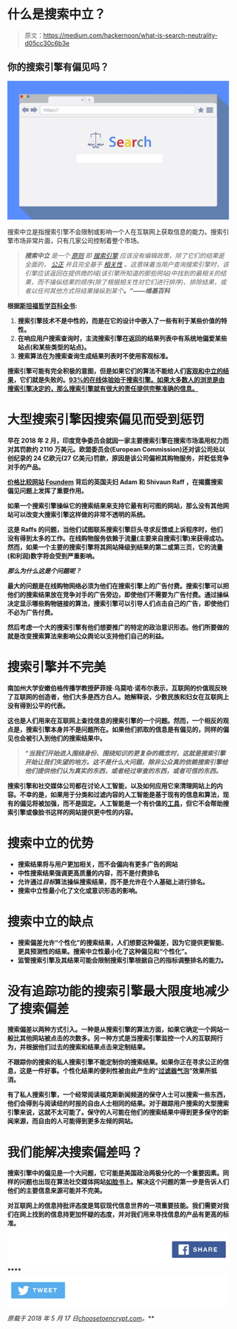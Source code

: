 # 什么是搜索中立？

> 原文：<https://medium.com/hackernoon/what-is-search-neutrality-d05cc30c6b3e>

## 你的搜索引擎有偏见吗？

![](img/10c846525885fe926ddd1d51303f5fe4.png)

搜索中立是指搜索引擎不会限制或影响一个人在互联网上获取信息的能力。搜索引擎市场非常片面，只有几家公司控制着整个市场。

> ****搜索中立*** *是一个* [*原则*](https://en.wikipedia.org/wiki/Principle) *即* [*搜索引擎*](https://en.wikipedia.org/wiki/Search_engine) *应该没有编辑政策，除了它们的结果是全面的，* [*公正*](https://en.wikipedia.org/wiki/Impartial) *并且完全基于* [*相关性*](https://en.wikipedia.org/wiki/Relevance) *。这意味着当用户查询搜索引擎时，该引擎应该返回在提供商的域(该引擎所知道的那些网站)中找到的最相关的结果，而不操纵结果的顺序(除了根据相关性对它们进行排序)、排除结果，或者以任何其他方式将结果操纵到某个*[](https://en.wikipedia.org/wiki/Bias)**。”——维基百科***

**根据[斯坦福哲学百科全书](https://plato.stanford.edu/entries/ethics-search/#SearEngiBiasProbOpac):**

1.  **搜索引擎技术不是中性的，而是在它的设计中嵌入了一些有利于某些价值的特性。**
2.  **在响应用户搜索查询时，主流搜索引擎在返回的结果列表中有系统地偏爱某些站点(和某些类型的站点)。**
3.  **搜索算法在为搜索查询生成结果列表时不使用客观标准。**

**搜索引擎可能有完全积极的意图，但是如果它们的算法不能给人们[客观和中立的结果](https://choosetoencrypt.com/tech/making-the-internet-decentralized-neutral-creates-better-user-experienes/)，它们就是失败的。[93%的在线体验始于搜索引擎。如果大多数人的浏览是由搜索引擎决定的，那么搜索引擎就有很大的责任提供完整准确的信息。](https://www.searchenginejournal.com/10-stats-to-justify-seo/36762/)**

# **大型搜索引擎因搜索偏见而受到惩罚**

**早在 2018 年 2 月，印度竞争委员会就因一家主要搜索引擎在搜索市场滥用权力而对其罚款约 2110 万美元。欧盟委员会(European Commission)还对该公司处以创纪录的 24 亿欧元(27 亿美元)罚款，原因是该公司偏袒其购物服务，并贬低竞争对手的产品。**

**[价格比较网站](http://www.wired.co.uk/article/fine-google-competition-eu-shivaun-adam-raff) [Foundem](http://www.foundem.co.uk/) 背后的英国夫妇 Adam 和 Shivaun Raff ，在揭露搜索偏见问题上发挥了重要作用。**

**如果一个搜索引擎操纵它的搜索结果来支持它最有利可图的网站，那么没有其他网站可以改变大搜索引擎这样做的非常不透明的系统。**

**这是 Raffs 的问题，当他们试图联系搜索引擎巨头寻求反馈或上诉程序时，他们没有得到太多的工作。在线购物服务依赖于流量(主要来自搜索引擎)来获得成功。然而，如果一个主要的搜索引擎将其网站降级到结果的第二或第三页，它的流量(和利润)数字将会受到严重影响。**

*****那么为什么这是个问题呢？*****

**最大的问题是在线购物网络必须为他们在搜索引擎上的广告付费。搜索引擎可以把他们的搜索结果放在竞争对手的广告旁边，即使他们不需要为广告付费。通过操纵决定显示哪些购物链接的算法，搜索引擎可以引导人们点击自己的广告，即使他们不必为广告付费。**

**然后考虑一个大的搜索引擎有他们想要推广的特定的政治意识形态。他们所要做的就是改变搜索算法来影响公众舆论以支持他们自己的利益。**

# **搜索引擎并不完美**

**南加州大学安嫩伯格传播学教授萨菲娅·乌莫哈·诺布尔表示，互联网的价值观反映了互联网的创造者，他们大多是西方白人。她解释说，少数民族和妇女在互联网上没有得到公平的代表。**

**这也是人们用来在互联网上查找信息的搜索引擎的一个问题。然而，一个相反的观点是，搜索引擎本身并不是问题所在。如果他们抓取的信息是有偏见的，同样的偏见也会被引入到他们的搜索结果中。**

> ***“当我们开始进入围绕身份、围绕知识的更复杂的概念时，这就是搜索引擎开始让我们失望的地方。这不是什么大问题，除非公众真的依赖搜索引擎给他们提供他们认为真实的东西，或者经过审查的东西，或者可信的东西。***

**搜索引擎和社交媒体公司都在讨论人工智能，以及如何应用它来清理网站上的内容。不幸的是，如果用于分类和过滤内容的人工智能是基于现有的信息和算法，现有的偏见将被加强，而不是固定。人工智能是一个有价值的[工具](https://hackernoon.com/tagged/tool)，但它不会帮助搜索引擎或像脸书这样的网站提供更中性的内容。**

# **搜索中立的优势**

*   **搜索结果将与用户更加相关，而不会偏向有更多广告的网站**
*   **中性搜索结果强调更高质量的内容，而不是付费排名**
*   **允许通过*目标*算法操纵搜索结果，而不是允许在个人基础上进行排名。**
*   **搜索中立性最小化了文化或意识形态的影响。**

# **搜索中立的缺点**

*   **搜索偏差允许“个性化”的搜索结果，人们想要这种偏差，因为它提供更智能、更具预测性的结果。搜索中立性最小化了这种偏见和“个性化”。**
*   **监管搜索引擎及其结果可能会限制搜索引擎根据自己的指标调整排名的能力。**

# **没有追踪功能的搜索引擎最大限度地减少了搜索偏差**

**搜索偏差以两种方式引入。一种是从搜索引擎的算法方面，如果它确定一个网站一般比其他网站被点击的次数多。另一种方式是当搜索引擎监控一个人的互联网行为，并根据他们过去的搜索和结果点击来定制结果。**

**不跟踪你的搜索的私人搜索引擎不能定制你的搜索结果。如果你正在寻求公正的信息，这是一件好事。个性化结果的便利性被由此产生的“[过滤器气泡](https://choosetoencrypt.com/news/filter-bubbles-searchencrypt-com-avoids/)”效果所抵消。**

**有了私人搜索引擎，一个经常阅读福克斯新闻频道的保守人士可以搜索一些东西，他们会得到与阅读纽约时报的自由人士相同的结果。对于跟踪用户搜索的大型搜索引擎来说，这就不太可能了。保守的人可能在他们的搜索结果中得到更多保守的新闻来源，而自由的人可能得到更多左倾的网站。**

# **我们能解决搜索偏差吗？**

**搜索引擎中的偏见是一个大问题，它可能是美国政治两极分化的一个重要因素。同样的问题也出现在算法社交媒体网站[如脸书](https://choosetoencrypt.com/news/facebook-is-not-internets-privacy-villain/)上。解决这个问题的第一步是告诉人们他们的主要信息来源可能并不完美。**

**对互联网上的信息持批评态度是驾驭现代信息世界的一项重要技能。我们需要对我们在网上找到的信息持更加怀疑的态度，并对我们用来寻找信息的产品有更高的标准。**

**[![](img/369c47f55bb7fc6bf3c9eecb5012076d.png)](https://www.facebook.com/sharer/sharer.php?u=https%3A//medium.com/%40stewofkc/what-is-search-neutrality-d05cc30c6b3e)****[![](img/499eaff0a68dbf808087e8e20413316a.png)](https://twitter.com/home?status=https%3A//medium.com/%40stewofkc/what-is-search-neutrality-d05cc30c6b3e)**

***原载于 2018 年 5 月 17 日*[*choosetoencrypt.com*](https://choosetoencrypt.com/news/what-is-search-neutrality-is-your-search-engine-biased/)*。***
